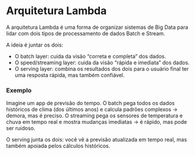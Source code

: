 # Arquitetura Lambda

A arquitetura Lambda é uma forma de organizar sistemas de Big Data para lidar com dois tipos de processamento de dados Batch e Stream.

A ideia é juntar os dois:
- O batch layer: cuida da visão “correta e completa” dos dados.
- O speed/streaming layer: cuida da visão “rápida e imediata” dos dados.
- O serving layer: combina os resultados dos dois para o usuário final ter uma resposta rápida, mas também confiável.

### Exemplo
Imagine um app de previsão do tempo. O batch pega todos os dados históricos de clima (dos últimos anos) e calcula padrões complexos → demora, mas é preciso.
O streaming pega os sensores de temperatura e chuva em tempo real e mostra mudanças imediatas → é rápido, mas pode ser ruidoso.

O serving junta os dois: você vê a previsão atualizada em tempo real, mas também apoiada pelos cálculos históricos.

